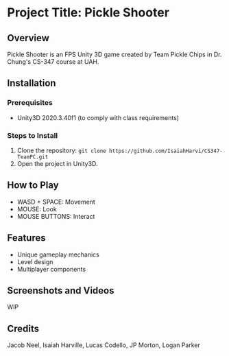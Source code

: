 # Project Title: Pickle Shooter

## Overview
Pickle Shooter is an FPS Unity 3D game created by Team Pickle Chips in Dr. Chung's CS-347 course at UAH.

## Installation
### Prerequisites
- Unity3D 2020.3.40f1 (to comply with class requirements)

### Steps to Install
1. Clone the repository: `git clone https://github.com/IsaiahHarvi/CS347-TeamPC.git`
2. Open the project in Unity3D.

## How to Play
- WASD + SPACE: Movement
- MOUSE: Look
- MOUSE BUTTONS: Interact

## Features
- Unique gameplay mechanics
- Level design
- Multiplayer components

## Screenshots and Videos
WIP

## Credits
Jacob Neel,
Isaiah Harville,
Lucas Codello,
JP Morton,
Logan Parker
